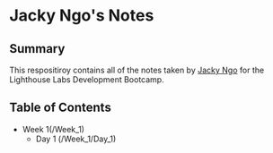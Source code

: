 # Jacky Ngo's Notes
## Summary 
This respositiroy contains all of the notes taken by [Jacky Ngo](https://github.com/Jackyngo96) for the Lighthouse Labs Development Bootcamp.
## Table of Contents 
* Week 1(/Week_1) 
  * Day 1 (/Week_1/Day_1)
  